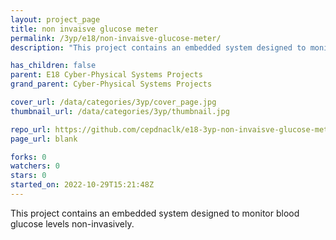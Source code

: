 ```yaml
---
layout: project_page
title: non invaisve glucose meter
permalink: /3yp/e18/non-invaisve-glucose-meter/
description: "This project contains an embedded system designed to monitor blood glucose levels non-invasively."

has_children: false
parent: E18 Cyber-Physical Systems Projects
grand_parent: Cyber-Physical Systems Projects

cover_url: /data/categories/3yp/cover_page.jpg
thumbnail_url: /data/categories/3yp/thumbnail.jpg

repo_url: https://github.com/cepdnaclk/e18-3yp-non-invaisve-glucose-meter
page_url: blank

forks: 0
watchers: 0
stars: 0
started_on: 2022-10-29T15:21:48Z
---
```

This project contains an embedded system designed to monitor blood glucose levels non-invasively.

